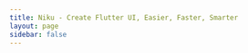 ```yaml
---
title: Niku - Create Flutter UI, Easier, Faster, Smarter
layout: page
sidebar: false
---
```

<script setup>
    import Landing from '../components/landing.vue'
</script>

<Landing />

